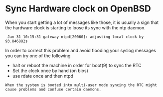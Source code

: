 # Sync Hardware clock on OpenBSD
When you start getting a lot of messages like those, it is usually a sign that
the hardware clock is starting to loose its sync with the ntp daemon.

```
 Jan 31 10:15:31 gateway ntpd[20060]: adjusting local clock by 93.846882s
```

In order to correct this problem and avoid flooding your syslog messages you
can try one of the following
  * halt or reboot the machine in order for boot(9) to sync the RTC
  * Set the clock once by hand (on bios)
  * use rdate once and then ntpd

```
When the system is booted into multi-user mode syncing the RTC might cause problems and confuse certain daemons.
```
